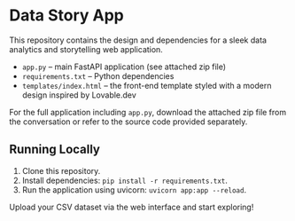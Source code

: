 # Data Story App

This repository contains the design and dependencies for a sleek data analytics and storytelling web application.

- `app.py` – main FastAPI application (see attached zip file)
- `requirements.txt` – Python dependencies
- `templates/index.html` – the front-end template styled with a modern design inspired by Lovable.dev

For the full application including `app.py`, download the attached zip file from the conversation or refer to the source code provided separately.

## Running Locally

1. Clone this repository.
2. Install dependencies: `pip install -r requirements.txt`.
3. Run the application using uvicorn: `uvicorn app:app --reload`.

Upload your CSV dataset via the web interface and start exploring!
